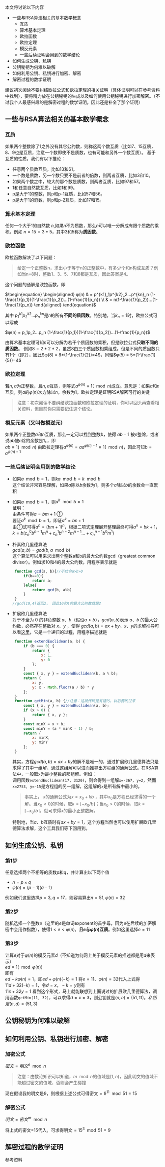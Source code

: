 本文将讨论以下内容
* 一些与RSA算法相关的基本数学概念
    * 互质
    * 算术基本定理
    * 欧拉函数
    * 欧拉定理
    * 模反元素
    * 一些后续证明会用到的数学结论    
* 如何生成公钥、私钥
* 公钥秘钥为何难以破解
* 如何利用公钥、私钥进行加密、解密
* 解密过程的数学证明

建议初次阅读不要纠结欧拉公式和欧拉定理的相关证明（具体证明可以在参考资料中找到），要将精力放在公钥秘钥的生成以及如何使用公钥秘钥进行加密解密。（不过我个人最感兴趣的是解密过程的数学证明，因此还是补全了那个证明）

## 一些与RSA算法相关的基本数学概念
### 互质
如果两个整数除了1之外没有其它公约数，则称这两个数互质（比如7、15互质，8、9也是互质，注意一个数即使不是质数，也有可能和另外一个数互质）。
基于互质的性质，我们有以下推论：

* 任意两个质数互质，比如13和61。
* 一个数是质数，另一个数只要不是前者的倍数，则两者互质，比如3和10。
* 如果两个数之中，较大的那个数是质数，则两者互质，比如97和57。
* 1和任意自然数互质，比如1和99。
* p是大于1的整数，则p和p-1互质，比如57和56。
* p是大于1的奇数，则p和p-2互质，比如17和15。

### 算术基本定理
任何一个大于1的自然数 $n$,如果$n$不为质数，那么$n$可以唯一分解成有限个质数的乘积。例如 $n = 15 = 3 * 5$，其中3和5称为**质因数**。

### 欧拉函数
欧拉函数解决了以下问题：
> 给定一个正整数n，求出小于等于n的正整数中，有多少个和n构成互质？例如当n=8时，整数1、3、5、7和8都是互质，因此答案是4。

这个问题的通解是欧拉函数，即

$\begin{equation}
\begin{aligned}
φ(n) & = p^{k1}_1p^{k2}_2...p^{kn}_n (1-\frac{1}{p_1})(1-\frac{1}{p_2})...(1-\frac{1}{p_n}) \\
& = n(1-\frac{1}{p_2})...(1-\frac{1}{p_n})
\end{aligned}
\end{equation}$

其中 $p^{k1}_1p^{k2}_2...p^{kn}_n$是$n$的所有**不同的质因数**。特别地，当$k_n=1$时，欧拉公式可以写成  

$φ(n)  = p_1p_2...p_n (1-\frac{1}{p_1})(1-\frac{1}{p_2})...(1-\frac{1}{p_n})$


由算术基本定理可知$n$可以分解为若干个质因数的乘积，但是欧拉公式**只取不同的质因数**。
例如$8 = 2 * 2 * 2$，虽然8由三个质因数相乘组成，但是不同的质因数只有1个（即$2$），因此$φ(8) = 8*(1-\frac{1}{2})=4$，同理$φ(5) = 5*(1-\frac{1}{5})=4$



### 欧拉定理
若$n,a$为正整数，且$n,a$互质，则等式$a^{φ(n)} \equiv 1 (\mod n)$成立。意思是：如果$a$和$n$互质，则$a$的$φ(n)$次方除以$n$，余数为$1$。欧拉定理是证明RSA解密可行的关键
> 注意：初次阅读不要纠结欧拉函数和欧拉定理的证明，你可以回头再查看相关资料，但目前你只需要记住这个结论。

### 模反元素（又叫做模逆元）
如果两个正整数$a$和$n$互质，那么一定可以找到整数$b$，使得 $ab-1$ 被$n$整除，或者说$ab$被$n$除的余数是$1$。，即  
$ab \equiv 1 (\mod n)$
由欧拉定理有$a^{φ(n)} = a a^{φ(n)-1} \equiv 1 (\mod n)$，因此可知$b=a^{φ(n)-1}$

### 一些后续证明会用到的数学结论
* 如果$a \mod b = 1$，则$ka \mod b = k \mod b$   
    这个结论非常容易理解，如果$a$除以$b$余数为$1$，则多个$a$除以$b$的余数会一直累积

* 如果$a \mod b = 1$，则$a^k \mod b = 1$    
    证明：  
    由条件可得$a = bm + 1$ ①  
    要证$a^k \mod b = 1$，即证$a^k = bn + 1$  
    由①式可得$a^n = (bm + 1)^n$，根据二项式定理展开整理最终可得$a^n = bk + 1$，$k=b(c^0_nb^{n-1}m^n + c^1_nb^{n-2}m^{n-1}  ... +  c^{n-1}_nb^{0}m^{1})$

* 朴素欧几里德算法  
    $gcd(a, b) = gcd(b, a \mod b)$  
    这个算法可以用来求出两个整数a和b的最大公约数gcd（greatest common divisor）。例如求10和4的最大公约数，用程序表示就是
    ```js
     function gcd(a, b){//不妨令a>b>0
         if(b==0){
             return a;
         }else{
             return gcd(b, a%b)
         }
     }
    //gcd(10,4)返回2， 因此10和4的最大公约数就是2
    ```

* 扩展欧几里德算法      
    对于不全为 0 的非负整数 $a、b$（假设$a>b$），$gcd(a, b)$表示 $a、b$ 的最大公约数，必然存在整数对 $x、y$ ，使得 $gcd(a, b)=ax+by$。$x、y$的求解推导可以看[这里](https://www.zybuluo.com/samzhang/note/541890#exgcd)，它是一个递归的过程，用程序描述就是  
   ```js
    function extendEuclidean(a, b) {
        if (b === 0) {
            return {
                x: 1,
                y: 0
            };
        }
        const { x, y } = extendEuclidean(b, a % b);
        return {
            x: y,
            y: x - Math.floor(a / b) * y
        };
    }
    function getMin(a, b) {//注意：这段代码是有错的，以后要改过来
        const { x, y } = extendEuclidean(a, b);
        if (x > 0) {
            return { x, y };
        }
        const minX = x + b;
        const minY = (a * minX - 1) / b;
        return {
            x: minX,
            y: minY
        };
    }
   ```
   其实，方程$gcd(a, b)=ax+by$的解不是唯一的，通过扩展欧几里德算法只是求得了其中一组解，通过这组解可以进而推导出方程组的通解公式。在RSA算法中，一般取`x`为最小整数的那组解。例如：  
   调用函数`extendEuclidean(17, 3120)`，则会得到一组解`x=-367, y=2`，然而`x=2753, y=-15`是方程组的另一组解，这组解的`x`是所有解中最小的。

   >事实上， $x$的通解公式为$x = x_0 + kb$ ，其中$x_0$是方程已经求得的一个解。当$x_0<0$的时候，取$k=⌊-x_0/b⌋$；当$x_0>0$的时候，取$k=⌈-x_0/b⌉$，就可求得$x$的最小正整数解。

    特别地，当$a、b$互质时有$ax+by=1$，这个方程当然也可以使用扩展欧几里德算法求解，这个工具我们等下回用到。


## 如何生成公钥、私钥
### 第1步  
任意选择两个不相等的质数$p$和$q$，并计算出以下两个值
* $n=p \times q$
* $φ(n) = (p-1)(q-1)$  

例如我们这里选择$p=3,q=17$，则容易算出$n=51, φ(n) =32$

### 第2步
随机选择一个整数$e$（这里的$e$是单词exponent的首字母，因为$e$在后续的加密解密中会用作指数），使得$1< e < φ(n)$，**且$e$与$φ(n)$互质**。例如这里选择$e=11$

### 第3步
计算$e$对于$φ(n)$的模反元素$d$（不知道为何网上关于模反元素的描述都是用$d$来表示）  
$ed \equiv 1 (\mod φ(n))$  
即有  
$ed - k φ(n) = 1$，即$ed + φ(n)(-k) = 1$
将$e=11、φ(n)=32$代入上式得    
$11d + 32(-k) = 1$，令$d=x，-k=y$则有  
$11x + 32y = 1$
看到这个形式，马上就能联想到上面说过的扩展欧几里德算法，调用函数`getMin(11, 32)`，可以求得$d=x=3$，则公钥就是$(n, e)=(51, 11)，私钥是(n,d)=(51,3)$


## 公钥秘钥为何难以破解
## 如何利用公钥、私钥进行加密、解密
### 加密公式
$密文 =  明文^e \mod n$
>注意：由数论知识可以知道，$m \mod n$的值域是$[1, n)$，因此明文的值域不能超过密文的值域，否则会产生碰撞  

现在假设我的明文是9，则根据上述公式可得密文$=9^{11} \mod 51 = 15$

### 解密公式
$明文 = 密文^m \mod n$  

将上式的密文=15代入，可求得明文$=15^3 \mod 51 = 9$

## 解密过程的数学证明

参考资料
